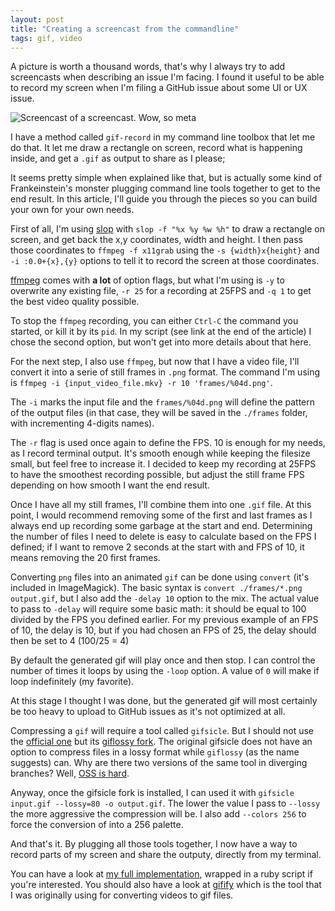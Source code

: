 ```yaml
---
layout: post
title: "Creating a screencast from the commandline"
tags: gif, video
---
```


A picture is worth a thousand words, that's why I always try to add screencasts
when describing an issue I'm facing. I found it useful to be able to record
my screen when I'm filing a GitHub issue about some UI or UX issue.

![Screencast of a screencast. Wow, so meta][1]

I have a method called `gif-record` in my command line toolbox that let me do
that. It let me draw a rectangle on screen, record what is happening inside, and
get a `.gif` as output to share as I please;

It seems pretty simple when explained like that, but is actually some kind of
Frankeinstein's monster plugging command line tools together to get to
the end result. In this article, I'll guide you through the pieces so
you can build your own for your own needs.

First of all, I'm using [slop][2] with `slop -f "%x %y %w %h"` to draw
a rectangle on screen, and get back the x,y coordinates, width and height.
I then pass those coordinates to `ffmpeg -f x11grab` using the `-s
{width}x{height}` and `-i :0.0+{x},{y}` options to tell it to record the screen
at those coordinates.

[ffmpeg][3] comes with **a lot** of option flags, but what I'm using is `-y` to
overwrite any existing file, `-r 25` for a recording at 25FPS and `-q 1` to get
the best video quality possible.

To stop the `ffmpeg` recording, you can either `Ctrl-C` the command you started,
or kill it by its `pid`. In my script (see link at the end of the article)
I chose the second option, but won't get into more details about that here.

For the next step, I also use `ffmpeg`, but now that I have a video file,
I'll convert it into a serie of still frames in `.png` format. The command I'm
using is `ffmpeg -i {input_video_file.mkv} -r 10 'frames/%04d.png'`.

The `-i` marks the input file and the `frames/%04d.png` will define the pattern
of the output files (in that case, they will be saved in the `./frames` folder,
with incrementing 4-digits names).

The `-r` flag is used once again to define the FPS. 10 is enough for my needs,
as I record terminal output. It's smooth enough while keeping the filesize small,
but feel free to increase it. I decided to keep my recording at 25FPS to have
the smoothest recording possible, but adjust the still frame FPS depending on
how smooth I want the end result.

Once I have all my still frames, I'll combine them into one `.gif` file. At this
point, I would recommend removing some of the first and last frames as I always
end up recording some garbage at the start and end. Determining the number of
files I need to delete is easy to calculate based on the FPS I defined; if
I want to remove 2 seconds at the start with and FPS of 10, it means removing
the 20 first frames.

Converting `png` files into an animated `gif` can be done using `convert` (it's
included in ImageMagick). The basic syntax is `convert ./frames/*.png
output.gif`, but I also add the `-delay 10` option to the mix. The actual value
to pass to `-delay` will require some basic math: it should be equal to 100
divided by the FPS you defined earlier. For my previous example of an FPS of 10,
the delay is 10, but if you had chosen an FPS of 25, the delay should then be
set to 4 (100/25 = 4)

By default the generated gif will play once and then stop. I can control the
number of times it loops by using the `-loop` option. A value of `0` will make
if loop indefinitely (my favorite).

At this stage I thought I was done, but the generated gif will most certainly be
too heavy to upload to GitHub issues as it's not optimized at all.

Compressing a `gif` will require a tool called `gifsicle`. But I should not
use the [official one][4] but its [giflossy fork][5]. The original gifsicle does
not have an option to compress files in a lossy format while `giflossy` (as the
name suggests) can.  Why are there two versions of the same tool in diverging
branches? Well, [OSS is hard][6].

Anyway, once the gifsicle fork is installed, I can used it with `gifsicle
input.gif --lossy=80 -o output.gif`. The lower the value I pass to `--lossy` the
more aggressive the compression will be. I also add `--colors 256` to force the
conversion of into a 256 palette.

And that's it. By plugging all those tools together, I now have a way to record
parts of my screen and share the outputy, directly from my terminal.

You can have a look at [my full implementation][7], wrapped in a ruby script if
you're interested. You should also have a look at [gifify][8] which is the tool
that I was originally using for converting videos to gif files.


[1]: /img/files/2017-10-26/github_issue.gif
[2]: https://github.com/naelstrof/slop
[3]: https://www.ffmpeg.org/documentation.html
[4]: https://www.lcdf.org/gifsicle/
[5]: https://github.com/pornel/giflossy
[6]: https://github.com/kohler/gifsicle/pull/16
[7]: https://github.com/pixelastic/img/blob/master/bin/gif-record
[8]: https://github.com/vvo/gifify
